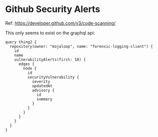 # Github Security Alerts

Ref: https://developer.github.com/v3/code-scanning/



This only seems to exist on the graphql api:

```
query thing2 {
  repository(owner: "mojaloop", name: "forensic-logging-client") {
    id
    name
    vulnerabilityAlerts(first: 10) {
      edges {
        node {
          id
          securityVulnerability {
            severity
            updatedAt
            advisory {
              id
              summary
            }
          }
        }
      }
    }
  }
}
```
